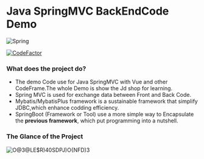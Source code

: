 # Java SpringMVC BackEndCode Demo

![Spring](https://spring.io/images/spring-logo-9146a4d3298760c2e7e49595184e1975.svg)

[![CodeFactor](https://www.codefactor.io/repository/github/caishangqi/backendcodfordemo/badge)](https://www.codefactor.io/repository/github/caishangqi/backendcodfordemo)

### What does the project do?

* The demo Code use for Java SpringMVC with Vue and other CodeFrame.The whole Demo is show the Jd shop for learning.
* Spring MVC is used for exchange data between Front and Back Code.
* Mybatis/MybatisPlus framework is a sustainable framework that simplify JDBC,which enhance codding efficiency.
* SpringBoot (Framework or Tool) use a more simple way to Encapsulate the **previous framework**, which put programming
  into a nutshell.

### The Glance of the Project

![O@3@LE$R)40SDPJ)O{NFD)3](https://user-images.githubusercontent.com/39553613/143213875-5428c7eb-34d2-4c16-9f15-1d6400b2fea2.png)
